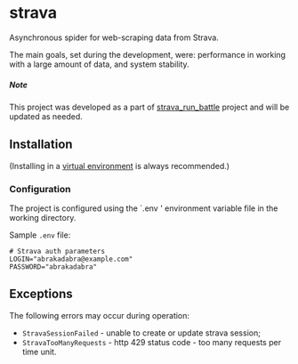 # strava
Asynchronous spider for web-scraping data from Strava.

The main goals, set during the development, were: performance in working with a large amount of data, 
and system stability.

##### Note
This project was developed as a part of [strava_run_battle](https://gitlab.com/mixa2130/strava_run_battle) project and
will be updated as needed.


## Installation
(Installing in a [virtual environment](https://pypi.python.org/pypi/virtualenv) is always recommended.)

### Configuration
The project is configured using the `.env ' environment variable file in the working directory.

Sample `.env` file:

```env
# Strava auth parameters
LOGIN="abrakadabra@example.com"
PASSWORD="abrakadabra"
```

## Exceptions
The following errors may occur during operation:

* `StravaSessionFailed` - unable to create or update strava session;
* `StravaTooManyRequests` - http 429 status code - too many requests per time unit.
